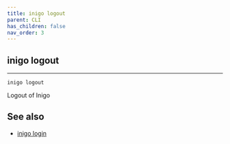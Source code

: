 ```yaml
---
title: inigo logout
parent: CLI
has_children: false
nav_order: 3
---
```


## inigo logout
---
```
inigo logout
```
Logout of Inigo

## See also
- [inigo login](/cli_inigo_login.html)
